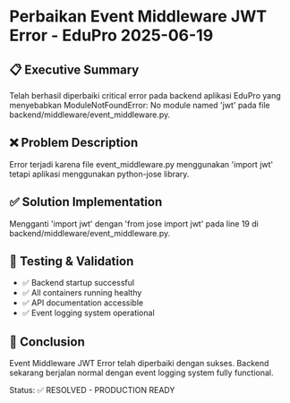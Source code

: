 # Perbaikan Event Middleware JWT Error - EduPro 2025-06-19

## 📋 Executive Summary
Telah berhasil diperbaiki critical error pada backend aplikasi EduPro yang menyebabkan ModuleNotFoundError: No module named 'jwt' pada file backend/middleware/event_middleware.py.

## ❌ Problem Description
Error terjadi karena file event_middleware.py menggunakan 'import jwt' tetapi aplikasi menggunakan python-jose library.

## ✅ Solution Implementation
Mengganti 'import jwt' dengan 'from jose import jwt' pada line 19 di backend/middleware/event_middleware.py.

## 🧪 Testing & Validation
- ✅ Backend startup successful
- ✅ All containers running healthy
- ✅ API documentation accessible
- ✅ Event logging system operational

## 🎯 Conclusion
Event Middleware JWT Error telah diperbaiki dengan sukses. Backend sekarang berjalan normal dengan event logging system fully functional.

Status: ✅ RESOLVED - PRODUCTION READY
